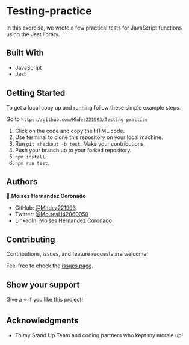 # Testing-practice
In this exercise, we wrote a few practical tests for JavaScript functions using the Jest library.

## Built With

- JavaScript
- Jest


## Getting Started

To get a local copy up and running follow these simple example steps.

Go to `https://github.com/Mhdez221993/Testing-practice`

1. Click on the code and copy the HTML code.
2. Use terminal to clone this repository on your local machine.
3. Run `git checkout -b test`. Make your contributions.
4. Push your branch up to your forked repository.
5. `npm install`.
5. `npm run test`.



## Authors


👤 **Moises Hernandez Coronado**

- GitHub: [@Mhdez221993](https://github.com/Mhdez221993)
- Twitter: [@MoisesH42060050](https://twitter.com/MoisesH42060050)
- LinkedIn: [Moises Hernandez Coronado](https://www.linkedin.com/in/moises-hernandez-9bbb17145/)


## Contributing

Contributions, issues, and feature requests are welcome!

Feel free to check the [issues page](https://github.com/Mhdez221993/Testing-practice/issues).

## Show your support

Give a ⭐️ if you like this project!

## Acknowledgments

- To my Stand Up Team and coding partners who kept my morale up!
